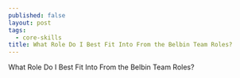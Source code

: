 ```yaml
---
published: false
layout: post
tags:
  - core-skills
title: What Role Do I Best Fit Into From the Belbin Team Roles?
---
```

What Role Do I Best Fit Into From the Belbin Team Roles? 
